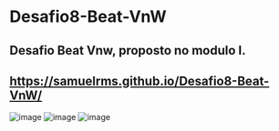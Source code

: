 # Desafio8-Beat-VnW
## Desafio Beat Vnw, proposto no modulo I.

## https://samuelrms.github.io/Desafio8-Beat-VnW/

![image](https://user-images.githubusercontent.com/92615688/170526756-cdb54ca2-3bb9-41d6-9be2-c429a42efe67.png)
![image](https://user-images.githubusercontent.com/92615688/170526828-ab8c5ad3-d5ef-4e20-b47e-19468f94b446.png)
![image](https://user-images.githubusercontent.com/92615688/170526907-f0e21e85-b94f-4441-b9ec-a35f0f8ecd14.png)
